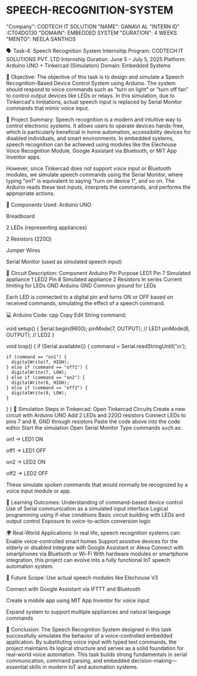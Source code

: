 # SPEECH-RECOGNITION-SYSTEM
"Company": CODTECH IT SOLUTION
"NAME": GANAVI AL
"INTERN ID" :CT04DG130
"DOMAIN": EMBEDDED SYSTEM
"DURATION": 4 WEEKS
"MENTO": NEELA SANTHOS

🗣️ Task-4: Speech Recognition System
Internship Program: CODTECH IT SOLUTIONS PVT. LTD
Internship Duration: June 5 – July 5, 2025
Platform: Arduino UNO + Tinkercad (Simulation)
Domain: Embedded Systems

📌 Objective:
The objective of this task is to design and simulate a Speech Recognition-Based Device Control System using Arduino. The system should respond to voice commands such as "turn on light" or "turn off fan" to control output devices like LEDs or relays. In this simulation, due to Tinkercad's limitations, actual speech input is replaced by Serial Monitor commands that mimic voice input.

🧠 Project Summary:
Speech recognition is a modern and intuitive way to control electronic systems. It allows users to operate devices hands-free, which is particularly beneficial in home automation, accessibility devices for disabled individuals, and smart environments. In embedded systems, speech recognition can be achieved using modules like the Elechouse Voice Recognition Module, Google Assistant via Bluetooth, or MIT App Inventor apps.

However, since Tinkercad does not support voice input or Bluetooth modules, we simulate speech commands using the Serial Monitor, where typing "on1" is equivalent to saying "turn on device 1", and so on. The Arduino reads these text inputs, interprets the commands, and performs the appropriate actions.

🧰 Components Used:
Arduino UNO

Breadboard

2 LEDs (representing appliances)

2 Resistors (220Ω)

Jumper Wires

Serial Monitor (used as simulated speech input)

🔌 Circuit Description:
Component	Arduino Pin	Purpose
LED1	Pin 7	Simulated appliance 1
LED2	Pin 8	Simulated appliance 2
Resistors	In series	Current limiting for LEDs
GND	Arduino GND	Common ground for LEDs

Each LED is connected to a digital pin and turns ON or OFF based on received commands, simulating the effect of a speech command.

💻 Arduino Code:
cpp
Copy
Edit
String command;

void setup() {
  Serial.begin(9600);
  pinMode(7, OUTPUT); // LED1
  pinMode(8, OUTPUT); // LED2
}

void loop() {
  if (Serial.available()) {
    command = Serial.readStringUntil('\n');

    if (command == "on1") {
      digitalWrite(7, HIGH);
    } else if (command == "off1") {
      digitalWrite(7, LOW);
    } else if (command == "on2") {
      digitalWrite(8, HIGH);
    } else if (command == "off2") {
      digitalWrite(8, LOW);
    }
  }
}
🧪 Simulation Steps in Tinkercad:
Open Tinkercad Circuits
Create a new circuit with Arduino UNO
Add 2 LEDs and 220Ω resistors
Connect LEDs to pins 7 and 8, GND through resistors
Paste the code above into the code editor
Start the simulation
Open Serial Monitor
Type commands such as:

on1 → LED1 ON

off1 → LED1 OFF

on2 → LED2 ON

off2 → LED2 OFF

These simulate spoken commands that would normally be recognized by a voice input module or app.

🎯 Learning Outcomes:
Understanding of command-based device control
Use of Serial communication as a simulated input interface
Logical programming using if-else conditions
Basic circuit building with LEDs and output control
Exposure to voice-to-action conversion logic

🌍 Real-World Applications:
In real life, speech recognition systems can:
Enable voice-controlled smart homes
Support assistive devices for the elderly or disabled
Integrate with Google Assistant or Alexa
Connect with smartphones via Bluetooth or Wi-Fi
With hardware modules or smartphone integration, this project can evolve into a fully functional IoT speech automation system.

🔮 Future Scope:
Use actual speech modules like Elechouse V3

Connect with Google Assistant via IFTTT and Bluetooth

Create a mobile app using MIT App Inventor for voice input

Expand system to support multiple appliances and natural language commands

📝 Conclusion:
The Speech Recognition System designed in this task successfully simulates the behavior of a voice-controlled embedded application. By substituting voice input with typed text commands, the project maintains its logical structure and serves as a solid foundation for real-world voice automation. This task builds strong fundamentals in serial communication, command parsing, and embedded decision-making—essential skills in modern IoT and automation systems.
